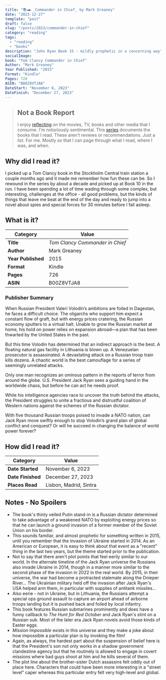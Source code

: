 ```yaml
---
title: "📚🛥️ _Commander in Chief_ by Mark Greaney"
date: "2023-12-27"
template: "post"
draft: false
slug: "/posts/2023/commander-in-chief"
category: "reading"
tags:
  - "reading"
  - "books"
description: "John Ryan Book 15 - mildly prophetic in a concerning way"
socialImage:
book: "Tom Clancy Commander in Chief"
Author: "Mark Greaney"
Year Published: "2015"
Format: "Kindle"
Pages: 726
ASIN: "B00Z8VTJA8"
DateStart: "November 6, 2023"
DateFinish: "December 27, 2023"
---
```


> ## Not a Book Report
> I enjoy [reflecting](https://blog.samrhea.com/posts/2019/analyze-media-habits) on the movies, TV, books and other media that I consume. I'm notoriously sentimental. This [series](https://blog.samrhea.com/category/walkthrough) documents the books that I read. These aren't reviews or recommendations. Just a list. For me. Mostly so that I can page through what I read, where I was, and when.

## Why did I read it?
I picked up a Tom Clancy book in the Stockholm Central train station a couple months ago and it made me remember how fun these can be. So I rewound in the series by about a decade and picked up at Book 10 in the run. I have been spending a lot of time wading through some complex, but interesting, challenges at the office - all good problems, but the kinds of things that leave me beat at the end of the day and ready to jump into a novel about spies and special forces for 30 minutes before I fall asleep.

## What is it?
|Category|Value|
|---|---|
|**Title**|*Tom Clancy Commander in Chief*|
|**Author**|Mark Greaney|
|**Year Published**|2015|
|**Format**|Kindle|
|**Pages**|726|
|**ASIN**|B00Z8VTJA8|

### Publisher Summary

When Russian President Valeri Volodin’s ambitions are foiled in Dagestan, he faces a difficult choice. The oligarchs who support him expect a constant flow of graft, but with energy prices cratering, the Russian economy sputters to a virtual halt. Unable to grow the Russian market at home, his hold on power relies on expansion abroad—a plan that has been thwarted by the United States in the past.

But this time Volodin has determined that an indirect approach is the best. A floating natural gas facility in Lithuania is blown up. A Venezuelan prosecutor is assassinated. A devastating attack on a Russian troop train kills dozens. A chaotic world is the best camouflage for a series of seemingly unrelated attacks.

Only one man recognizes an ominous pattern in the reports of terror from around the globe. U.S. President Jack Ryan sees a guiding hand in the worldwide chaos, but before he can act he needs proof.

While his intelligence agencies race to uncover the truth behind the attacks, the President struggles to unite a fractious and distrustful coalition of Western nations against the schemes of the Russian dictator. 

With five thousand Russian troops poised to invade a NATO nation, can Jack Ryan move swiftly enough to stop Volodin’s grand plan of global conflict and conquest? Or will he succeed in changing the balance of world power forever?

## How did I read it?
|Category|Value|
|---|---|
|**Date Started**|November 6, 2023|
|**Date Finished**|December 27, 2023|
|**Places Read**|Lisbon, Madrid, Sintra|

## Notes - No Spoilers
* The book's thinly veiled Putin stand-in is a Russian dictator determined to take advantage of a weakened NATO by exploiting energy prices so that he can launch a ground invasion of a former member of the Soviet Union on his border.
* This sounds familiar, and almost prophetic for something written in 2015, until you remember that the invasion of Ukraine started in 2014. As an American or European, it is easy to think about that event as a "recent" thing in the last two years, but the theme started prior to the publication.
* Not to say that there aren't plot points that feel eerily similar to our world. In the alternate timeline of the Jack Ryan universe the Russians also invade Ukraine in 2014, though in a manner more similar to the second phase of the invasion in 2022 in the real world. By 2015, in their universe, the war had become a protracted stalemate along the Dnieper River... The Ukrainian military held off the invasion after Jack Ryan's USA helped arm them, in particular with supplies of antitank missiles...
* Also eerie - not in Ukraine, but in Lithuania, the Russians attempt a special ops ground assault to capture an airport ahead of airborne troops landing but it is pushed back and foiled by local infantry.
* This book features Russian submarines prominently and does have a funny callback to _The Hunt for Red October_ and Jack Ryan's stint on a Russian sub. Most of the later era Jack Ryan novels avoid those kinds of Easter eggs.
* _Mission Impossible_ exists in this universe and they make a joke about how impossible a particular plan is by invoking the film!
* Again, as always, the hardest part about the suspension of belief here is that the President's son not only works in a shadow government clandestine agency but that he routinely is allowed to engage in covert missions where bad guys shoot at him and he kills several of them.
* The plot line about the brother-sister Dutch assassins felt oddly out of place here. Characters that could have been more interesting in a "street level" caper whereas this particular entry felt very high-level and global.
